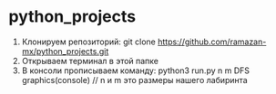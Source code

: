 # python_projects
1) Клонируем репозиторий: git clone https://github.com/ramazan-mx/python_projects.git
2) Открываем терминал в этой папке
3) В консоли прописываем команду: python3 run.py n m DFS graphics(console) // n и m это размеры нашего лабиринта
